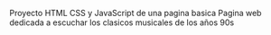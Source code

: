 Proyecto HTML CSS y JavaScript de una pagina basica
Pagina web dedicada a escuchar los clasicos musicales de los años 90s
